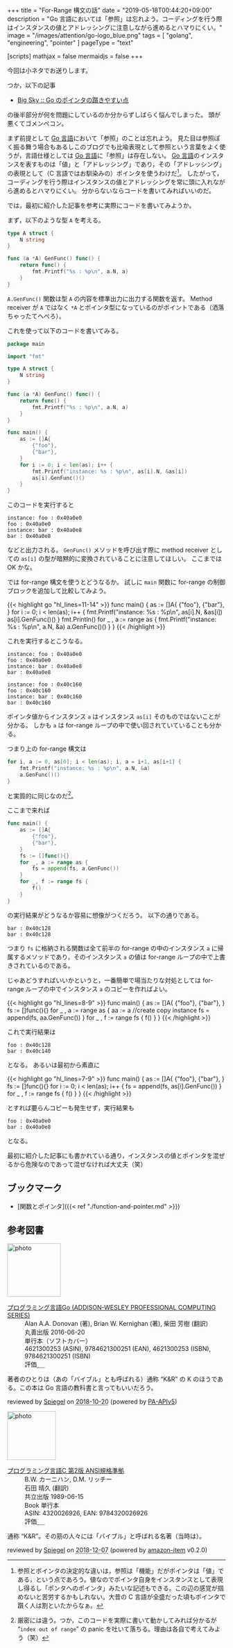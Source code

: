 +++
title = "For-Range 構文の話"
date =  "2019-05-18T00:44:20+09:00"
description = "Go 言語においては「参照」は忘れよう。コーディングを行う際はインスタンスの値とアドレッシングに注意しながら進めるとハマりにくい。"
image = "/images/attention/go-logo_blue.png"
tags = [ "golang", "engineering", "pointer" ]
pageType = "text"

[scripts]
  mathjax = false
  mermaidjs = false
+++

今回は小ネタでお送りします。

つか，以下の記事

- [Big Sky :: Go のポインタの躓きやすい点](https://mattn.kaoriya.net/software/lang/go/20190516095124.htm)

の後半部分が何を問題にしているのか分からずしばらく悩んでしまった。
頭が悪くてゴメンペコン。

まず前提として [Go 言語]において「参照」のことは忘れよう。
見た目は参照ぽく振る舞う場合もあるしこのブログでも比喩表現として参照という言葉をよく使うが，言語仕様としては [Go 言語]に「参照」は存在しない。
[Go 言語]のインスタンスを表すものは「値」と「アドレッシング」であり，その「アドレッシング」の表現として（C 言語ではお馴染みの）ポインタを使うわけだ[^ptr1]。
したがって，コーディングを行う際はインスタンスの値とアドレッシングを常に頭に入れながら進めるとハマりにくい。
分からないならコードを書いてみればいいのだ。

[^ptr1]: 参照とポインタの決定的な違いは，参照は「機能」だがポインタは「値」である，という点であろう。値なのでポインタ自身をインスタンスとして表現し得るし「ポンタへのポインタ」みたいな記述もできる。この辺の感覚が掴めないと苦労するかもしれない。大昔の C 言語が全盛だった頃もポインタで躓く人は割といたからなぁ。

では，最初に紹介した記事を参考に実際にコードを書いてみようか。

まず，以下のような型 `A` を考える。

```go
type A struct {
    N string
}

func (a *A) GenFunc() func() {
    return func() {
        fmt.Printf("%s : %p\n", a.N, a)
    }
}
```

`A.GenFunc()` 関数は型 `A` の内容を標準出力に出力する関数を返す。
Method receiver が `A` ではなく `*A` とポインタ型になっているのがポイントである（洒落ちゃったてへぺろ）。

これを使って以下のコードを書いてみる。

```go
package main

import "fmt"

type A struct {
    N string
}

func (a *A) GenFunc() func() {
    return func() {
        fmt.Printf("%s : %p\n", a.N, a)
    }
}

func main() {
    as := []A{
        {"foo"},
        {"bar"},
    }
    for i := 0; i < len(as); i++ {
        fmt.Printf("instance: %s : %p\n", as[i].N, &as[i])
        as[i].GenFunc()()
    }
}
```

このコードを実行すると

```text
instance: foo : 0x40a0e0
foo : 0x40a0e0
instance: bar : 0x40a0e8
bar : 0x40a0e8
```

などと出力される。
`GenFunc()` メソッドを呼び出す際に method receiver としての `as[i]` の型が暗黙的に変換されていることに注意してほしい。
ここまでは OK かな。

では for-range 構文を使うとどうなるか。
試しに `main` 関数に for-range の制御ブロックを追加して比較してみよう。

{{< highlight go "hl_lines=11-14" >}}
func main() {
    as := []A{
        {"foo"},
        {"bar"},
    }
    for i := 0; i < len(as); i++ {
        fmt.Printf("instance: %s : %p\n", as[i].N, &as[i])
        as[i].GenFunc()()
    }
    fmt.Println()
    for _ , a := range as {
        fmt.Printf("instance: %s : %p\n", a.N, &a)
        a.GenFunc()()
    }
}
{{< /highlight >}}

これを実行するとこうなる。

```text
instance: foo : 0x40a0e0
foo : 0x40a0e0
instance: bar : 0x40a0e8
bar : 0x40a0e8

instance: foo : 0x40c160
foo : 0x40c160
instance: bar : 0x40c160
bar : 0x40c160
```

ポインタ値からインスタンス `a` はインスタンス `as[i]` そのものではないことが分かる。
しかも `a` は for-range ループの中で使い回されていていることも分かる。

つまり上の for-range 構文は

```go
for i, a := 0, as[0]; i < len(as); i, a = i+1, as[i+1] {
    fmt.Printf("instance: %s : %p\n", a.N, &a)
    a.GenFunc()()
}
```

と実質的に同じなのだ[^f1]。

[^f1]: 厳密には違う。つか，このコードを実際に書いて動かしてみれば分かるが “`index out of range`” の panic を吐いて落ちる。理由は各自で考えてみよう（笑）

ここまで来れば

```go
func main() {
    as := []A{
        {"foo"},
        {"bar"},
    }
    fs := []func(){}
    for _, a := range as {
        fs = append(fs, a.GenFunc())
    }
    for _, f := range fs {
        f()
    }
}
```

の実行結果がどうなるか容易に想像がつくだろう。
以下の通りである。

```text
bar : 0x40c128
bar : 0x40c128
```

つまり `fs` に格納される関数は全て前半の for-range の中のインスタンス `a` に帰属するメソッドであり，そのインスタンス `a` の値は for-range ループの中で上書きされているのである。

じゃあどうすればいいかというと，一番簡単で場当たりな対処としては for-range ループの中でインスタンス `a` のコピーを作ればよい。

{{< highlight go "hl_lines=8-9" >}}
func main() {
    as := []A{
        {"foo"},
        {"bar"},
    }
    fs := []func(){}
    for _ , a := range as {
        aa := a //create copy instance
        fs = append(fs, aa.GenFunc())
    }
    for _ , f := range fs {
        f()
    }
}
{{< /highlight >}}


これで実行結果は

```text
foo : 0x40c128
bar : 0x40c140
```

となる。
あるいは最初から素直に

{{< highlight go "hl_lines=7-9" >}}
func main() {
    as := []A{
        {"foo"},
        {"bar"},
    }
    fs := []func(){}
    for i := 0; i < len(as); i++ {
        fs = append(fs, as[i].GenFunc())
    }
    for _ , f := range fs {
        f()
    }
}
{{< /highlight >}}

とすれば要らんコピーも発生せず，実行結果も

```text
foo : 0x40a0e0
bar : 0x40a0e8
```

となる。

最初に紹介した記事にも書かれている通り，インスタンスの値とポインタを混ぜるから危険なのであって混ぜなければ大丈夫（笑）

[Go 言語]: https://golang.org/ "The Go Programming Language"

## ブックマーク

- [関数とポインタ]({{< ref "./function-and-pointer.md" >}})

## 参考図書

<div class="hreview">
  <div class="photo"><a class="item url" href="https://www.amazon.co.jp/dp/4621300253?tag=baldandersinf-22&linkCode=ogi&th=1&psc=1"><img src="https://m.media-amazon.com/images/I/41meaSLNFfL._SL160_.jpg" width="123" alt="photo"></a></div>
  <dl class="fn">
    <dt><a href="https://www.amazon.co.jp/dp/4621300253?tag=baldandersinf-22&linkCode=ogi&th=1&psc=1">プログラミング言語Go (ADDISON-WESLEY PROFESSIONAL COMPUTING SERIES)</a></dt>
    <dd>Alan A.A. Donovan (著), Brian W. Kernighan (著), 柴田 芳樹 (翻訳)</dd>
    <dd>丸善出版 2016-06-20</dd>
    <dd>単行本（ソフトカバー）</dd>
    <dd>4621300253 (ASIN), 9784621300251 (EAN), 4621300253 (ISBN), 9784621300251 (ISBN)</dd>
    <dd>評価<abbr class="rating fa-sm" title="5">&nbsp;<i class="fas fa-star"></i>&nbsp;<i class="fas fa-star"></i>&nbsp;<i class="fas fa-star"></i>&nbsp;<i class="fas fa-star"></i>&nbsp;<i class="fas fa-star"></i></abbr></dd>
  </dl>
  <p class="description">著者のひとりは（あの「バイブル」とも呼ばれる）通称 “K&amp;R” の K のほうである。この本は Go 言語の教科書と言ってもいいだろう。</p>
  <p class="powered-by">reviewed by <a href='#maker' class='reviewer'>Spiegel</a> on <abbr class="dtreviewed" title="2018-10-20">2018-10-20</abbr> (powered by <a href="https://affiliate.amazon.co.jp/assoc_credentials/home">PA-APIv5</a>)</p>
</div>

<div class="hreview">
  <div class="photo"><a class="item url" href="https://www.amazon.co.jp/%E3%83%97%E3%83%AD%E3%82%B0%E3%83%A9%E3%83%9F%E3%83%B3%E3%82%B0%E8%A8%80%E8%AA%9EC-%E7%AC%AC2%E7%89%88-ANSI%E8%A6%8F%E6%A0%BC%E6%BA%96%E6%8B%A0-B-W-%E3%82%AB%E3%83%BC%E3%83%8B%E3%83%8F%E3%83%B3/dp/4320026926?SubscriptionId=AKIAJYVUJ3DMTLAECTHA&tag=baldandersinf-22&linkCode=xm2&camp=2025&creative=165953&creativeASIN=4320026926"><img src="https://images-fe.ssl-images-amazon.com/images/I/41W69WGATNL._SL160_.jpg" width="112" alt="photo"></a></div>
  <dl class="fn">
    <dt><a href="https://www.amazon.co.jp/%E3%83%97%E3%83%AD%E3%82%B0%E3%83%A9%E3%83%9F%E3%83%B3%E3%82%B0%E8%A8%80%E8%AA%9EC-%E7%AC%AC2%E7%89%88-ANSI%E8%A6%8F%E6%A0%BC%E6%BA%96%E6%8B%A0-B-W-%E3%82%AB%E3%83%BC%E3%83%8B%E3%83%8F%E3%83%B3/dp/4320026926?SubscriptionId=AKIAJYVUJ3DMTLAECTHA&tag=baldandersinf-22&linkCode=xm2&camp=2025&creative=165953&creativeASIN=4320026926">プログラミング言語C 第2版 ANSI規格準拠</a></dt>
    <dd>B.W. カーニハン, D.M. リッチー</dd>
    <dd>石田 晴久 (翻訳)</dd>
    <dd>共立出版 1989-06-15</dd>
    <dd>Book 単行本</dd>
    <dd>ASIN: 4320026926, EAN: 9784320026926</dd>
    <dd>評価<abbr class="rating fa-sm" title="5">&nbsp;<i class="fas fa-star"></i>&nbsp;<i class="fas fa-star"></i>&nbsp;<i class="fas fa-star"></i>&nbsp;<i class="fas fa-star"></i>&nbsp;<i class="fas fa-star"></i></abbr></dd>
  </dl>
  <p class="description">通称 “K&amp;R”。その筋の人々には「バイブル」と呼ばれる名著（当時は）。</p>
  <p class="powered-by" >reviewed by <a href='#maker' class='reviewer'>Spiegel</a> on <abbr class="dtreviewed" title="2018-12-07">2018-12-07</abbr> (powered by <a href="https://github.com/spiegel-im-spiegel/amazon-item" >amazon-item</a> v0.2.0)</p>
</div>
